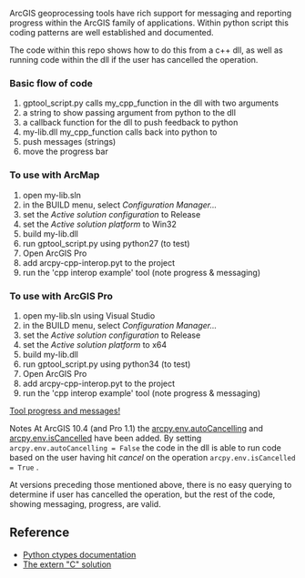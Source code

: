 
ArcGIS geoprocessing tools have rich support for messaging and reporting
progress within the ArcGIS family of applications.  Within python script
this coding patterns are well established and documented.

The code within this repo shows how to do this from a c++ dll, as well 
as running code within the dll if the user has cancelled the operation.

### Basic flow of code
1. gptool_script.py calls my_cpp_function in the dll with two arguments
  1. a string to show passing argument from python to the dll
  1. a callback function for the dll to push feedback to python
1. my-lib.dll my_cpp_function calls back into python to 
  1. push messages (strings)
  1. move the progress bar


### To use with ArcMap

1. open my-lib.sln
1. in the BUILD menu, select *Configuration Manager...*
  1. set the *Active solution configuration* to Release 
  1. set the *Active solution platform* to Win32
1. build my-lib.dll
1. run gptool_script.py using python27 (to test)
1. Open ArcGIS Pro
  1. add arcpy-cpp-interop.pyt to the project 
  1. run the 'cpp interop example' tool (note progress & messaging)
  


### To use with ArcGIS Pro

1. open my-lib.sln using Visual Studio
1. in the BUILD menu, select *Configuration Manager...* 
  1. set the *Active solution configuration* to Release 
  1. set the *Active solution platform* to x64
1. build my-lib.dll
1. run gptool_script.py using python34 (to test)
1. Open ArcGIS Pro
  1. add arcpy-cpp-interop.pyt to the project 
  1. run the 'cpp interop example' tool (note progress & messaging)


[Tool progress and messages!](tool.png?raw=True )

Notes
At ArcGIS 10.4 (and Pro 1.1) the [arcpy.env.autoCancelling] and 
[arcpy.env.isCancelled] have been added. By setting 
```arcpy.env.autoCancelling = False``` the code in the dll is able to 
run code based on the user having hit *cancel* on the operation
```arcpy.env.isCancelled = True``` .

At versions preceding those mentioned above, there is no easy querying
to determine if user has cancelled the operation, but the rest of the
code, showing messaging, progress, are valid.


Reference
---------
* [Python ctypes documentation]
* [The extern "C" solution]


[arcpy.env.autoCancelling]:http://pro.arcgis.com/en/pro-app/tool-reference/environment-settings/autoCancelling.htm
[arcpy.env.isCancelled]:http://pro.arcgis.com/en/pro-app/tool-reference/environment-settings/isCancelled.htm
[Python ctypes documentation]:https://docs.python.org/2/library/ctypes.html
[The extern "C" solution]:http://www.tldp.org/HOWTO/C++-dlopen/thesolution.html
